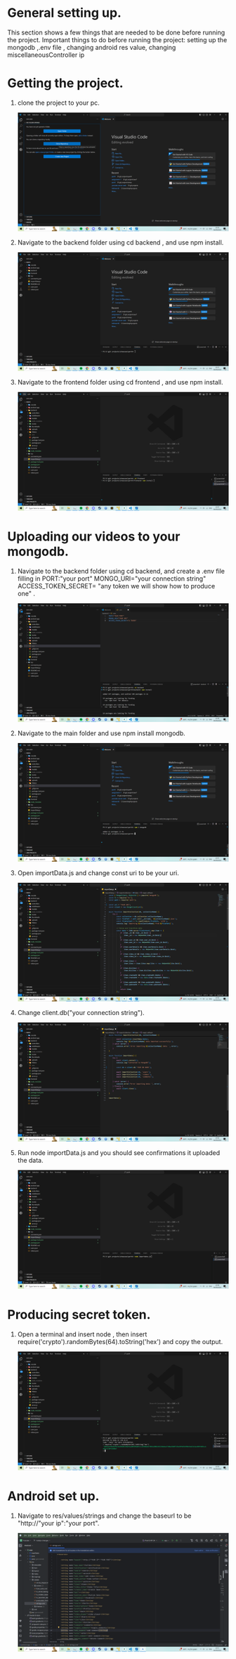 # General setting up.
This section shows a few things that are needed to be done before running the project.
Important things to do before running the project: setting up the mongodb ,.env file , changing android res value, changing miscellaneousController ip 

# Getting the project.

1. clone the project to your pc.  

   ![1](../pics/67.png)

2. Navigate to the backend folder using cd backend , and use npm install.  

   ![2](../pics/68.png)

3. Navigate to the frontend folder using cd frontend , and use npm install.  

   ![3](../pics/77.png)

# Uploading our videos to your mongodb.

1. Navigate to the backend folder using cd backend, and create a .env file filling in PORT:"your port" MONGO_URI="your connection string" ACCESS_TOKEN_SECRET= "any token we will show how to produce one" .  

   ![4](../pics/72.png)

2. Navigate to the main folder and use npm install mongodb.

   ![5](../pics/73.png)

3. Open importData.js and change const uri to be your uri.

   ![6](../pics/74.png)

4. Change client.db("your connection string").

   ![7](../pics/75.png)

5. Run node importData.js and you should see confirmations it uploaded the data.

   ![8](../pics/76.png)

# Producing secret token.

1. Open a terminal and insert node , then insert require('crypto').randomBytes(64).toString('hex') and copy the output.  

   ![9](../pics/78.png)

# Android set up.

1. Navigate to res/values/strings and change the baseurl to be "http://"your ip":"your port".  

   ![10](../pics/79.png)

